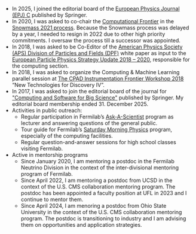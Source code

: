 * In 2025, I joined the editorial board of the [European Physics Journal (EPJ) C](https://epjc.epj.org/epjc-editorial-board) published by Springer.
* In 2020, I was asked to co-chair the [Computational Frontier](https://snowmass-wiki.fnal.gov/wiki/Computational_Frontier) in the [Snowmass 2021 process](https://snowmass-wiki.fnal.gov/wiki/Main_Page). Because the Snowmass process was delayed by a year, I needed to resign in 2022 due to other high priority commitments. I oversaw the process till a successor was appointed.
* In 2018, I was asked to be Co-Editor of the [American Physics Society (APS) Division of Particles and Fields (DPF)](https://www.aps.org/units/dpf/) white paper as input to the [European Particle Physics Strategy Update 2018 – 2020](http://europeanstrategyupdate.web.cern.ch), responsible for the computing section.
* In 2018, I was asked to organize the Computing & Machine Learning parallel session at [The CPAD Instrumentation Frontier Workshop 2018](http://www.brown.edu/Conference/CPAD2018/) “New Technologies for Discovery IV”.
* In 2017, I was asked to join the editorial board of the journal for ["Computing and Software for Big Science"](https://www.springer.com/physics/particle+and+nuclear+physics/journal/41781?countryChanged=true) published by Springer. My editorial board membership ended 31. December 2025.
* Activities in public outreach:
	* Regular participation in Fermilab’s [Ask-A-Scientist](https://ed.fnal.gov/programs/tours/ask-a-scientist.shtml) program as lecturer and answering questions of the general public.
	* Tour guide for Fermilab’s [Saturday Morning Physics](http://saturdaymorningphysics.fnal.gov) program, especially of the computing facilities.
	* Regular question-and-answer sessions for high school classes visiting Fermilab.
* Active in mentorship programs
	* Since January 2020, I am mentoring a postdoc in the Fermilab Neutrino Division in the context of the inter-divisional mentoring program of Fermilab.
	* Since April 2022, I am mentoring a postdoc from UCSD in the context of the U.S. CMS collaboration mentoring program. The postdoc has been appointed a faculty position at UFL in 2023 and I continue to mentor them.
	* Since April 2024, I am menoring a postdoc from Ohio State University in the context of the U.S. CMS collaboration mentoring program. The postdoc is transitioning to industry and I am advising them on opportunities and application strategies.